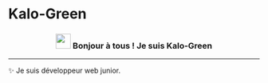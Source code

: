 ﻿# Kalo-Green
 <!-- Heading -->
<h3 align="center"><img src = "https://raw.githubusercontent.com/MartinHeinz/MartinHeinz/master/wave.gif" width = 30px> Bonjour à tous ! Je  suis Kalo-Green</h3>

 <!-- About section -->

---
✨ Je suis développeur web junior.
